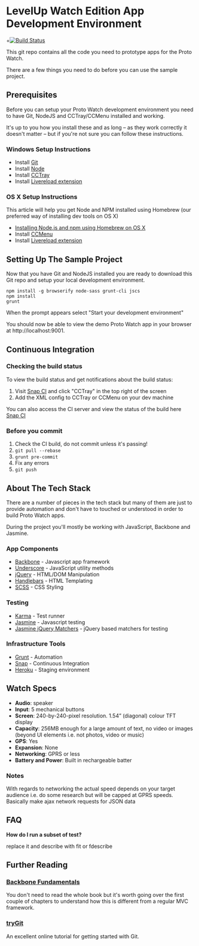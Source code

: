 # LevelUp Watch Edition App Development Environment

+[![Build Status](https://snap-ci.com/twlevelup/watch_edition/branch/master/build_image)](https://snap-ci.com/twlevelup/watch_edition/branch/master)



This git repo contains all the code you need to prototype apps for the Proto Watch.

There are a few things you need to do before you can use the sample project.

## Prerequisites

Before you can setup your Proto Watch development environment you need to have Git, NodeJS and CCTray/CCMenu installed and working.

It's up to you how you install these and as long – as they work correctly it doesn't matter – but if you're not sure you can follow these instructions.

### Windows Setup Instructions
- Install [Git ](http://git-scm.com/)
- Install [Node](https://nodejs.org/download/)
- Install [CCTray](http://www.cruisecontrolnet.org/projects/cctray)
- Install [Livereload extension](https://chrome.google.com/webstore/detail/livereload/jnihajbhpnppcggbcgedagnkighmdlei?hl=en)

### OS X Setup Instructions

This article will help you get Node and NPM installed using Homebrew (our preferred way of installing dev tools on OS X)

- [Installing Node.js and npm using Homebrew on OS X](https://thechangelog.com/install-node-js-with-homebrew-on-os-x/)
- Install [CCMenu](http://ccmenu.org/)
- Install [Livereload extension](https://chrome.google.com/webstore/detail/livereload/jnihajbhpnppcggbcgedagnkighmdlei?hl=en)

## Setting Up The Sample Project

Now that you have Git and NodeJS installed you are ready to download this Git repo and setup your local development environment.

```shell
npm install -g browserify node-sass grunt-cli jscs
npm install
grunt
```

When the prompt appears select "Start your development environment"

You should now be able to view the demo Proto Watch app in your browser at http://localhost:9001.

## Continuous Integration

### Checking the build status

To view the build status and get notifications about the build status:

1. Visit [Snap CI](https://snap-ci.com/twlevelup/watch_edition/branch/master?notice=watch_edition) and click "CCTray" in the top right of the screen
2. Add the XML config to CCTray or CCMenu on your dev machine

You can also access the CI server and view the status of the build here [Snap CI](https://snap-ci.com/twlevelup/watch_edition/branch/master?notice=watch_edition)

### Before you commit

1. Check the CI build, do not commit unless it's passing!
2. ```git pull --rebase```
3. ```grunt pre-commit```
4. Fix any errors
5. ```git push```


## About The Tech Stack

There are a number of pieces in the tech stack but many of them are just to provide automation and don't have to touched or understood in order to build Proto Watch apps.

During the project you'll mostly be working with JavaScript, Backbone and Jasmine.

### App Components

- [Backbone](http://backbonejs.org/) - Javascript app framework
- [Underscore](http://underscorejs.org/) - JavaScript utility methods
- [jQuery](https://jquery.com/) - HTML/DOM Manipulation
- [Handlebars](http://handlebarsjs.com/) - HTML Templating
- [SCSS](http://sass-lang.com/) - CSS Styling

### Testing
- [Karma](http://karma-runner.github.io/0.12/index.html) - Test runner
- [Jasmine](http://jasmine.github.io/) - Javascript testing
- [Jasmine jQuery Matchers](https://github.com/unindented/jasmine-jquery-matchers/) - jQuery based matchers for testing

### Infrastructure Tools

- [Grunt](http://gruntjs.com/) - Automation
- [Snap](https://snap-ci.com/) - Continuous Integration
- [Heroku](https://www.heroku.com/) - Staging environment

## Watch Specs

- **Audio**: speaker
- **Input**: 5 mechanical buttons
- **Screen**: 240-by-240-pixel resolution. 1.54” (diagonal) colour TFT display
- **Capacity**: 256MB enough for a large amount of text, no video or images (beyond UI elements i.e. not photos, video or music)
- **GPS**: Yes
- **Expansion**: None
- **Networking**: GPRS or less
- **Battery and Power**: Built in rechargeable batter

### Notes
With regards to networking the actual speed depends on your target audience i.e. do some research but will be capped at GPRS speeds. Basically make ajax network requests for JSON data

## FAQ

**How do I run a subset of test?**

replace it and describe with fit or fdescribe

## Further Reading

### [Backbone Fundamentals](http://addyosmani.github.io/backbone-fundamentals/)
You don't need to read the whole book but it's worth going over the first couple of chapters to understand how this is different from a regular MVC framework.

### [tryGit](https://try.github.io)

An excellent online tutorial for getting started with Git.
